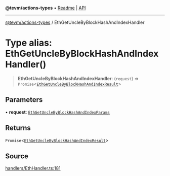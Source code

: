 **@tevm/actions-types** • [Readme](../README.md) \| [API](../globals.md)

***

[@tevm/actions-types](../README.md) / EthGetUncleByBlockHashAndIndexHandler

# Type alias: EthGetUncleByBlockHashAndIndexHandler()

> **EthGetUncleByBlockHashAndIndexHandler**: (`request`) => `Promise`\<[`EthGetUncleByBlockHashAndIndexResult`](EthGetUncleByBlockHashAndIndexResult.md)\>

## Parameters

• **request**: [`EthGetUncleByBlockHashAndIndexParams`](EthGetUncleByBlockHashAndIndexParams.md)

## Returns

`Promise`\<[`EthGetUncleByBlockHashAndIndexResult`](EthGetUncleByBlockHashAndIndexResult.md)\>

## Source

[handlers/EthHandler.ts:181](https://github.com/evmts/tevm-monorepo/blob/main/packages/actions-types/src/handlers/EthHandler.ts#L181)
